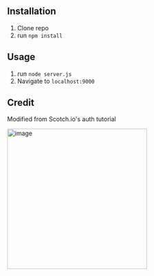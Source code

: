 ## Installation

1. Clone repo
2. run `npm install`

## Usage

1. run `node server.js`
2. Navigate to `localhost:9000`

## Credit

Modified from Scotch.io's auth tutorial


<img width="325" alt="image" src="https://github.com/fjh321/Complete-Fullstackapp-One/assets/64885403/4b9e52e9-252a-4751-83df-cf7b3e131062">

